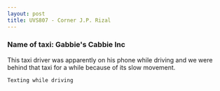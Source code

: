 ```yaml
---
layout: post
title: UVS807 - Corner J.P. Rizal 
---
```


### Name of taxi: Gabbie's Cabbie Inc

This taxi driver was apparently on his phone while driving and we were behind that taxi for a while because of its slow movement. 

```Texting while driving```
